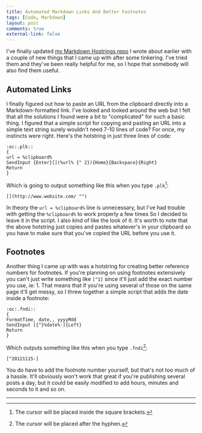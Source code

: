 ```yaml
---
title: Automated Markdown Links And Better Footnotes
tags: [Code, Markdown]
layout: post
comments: true
external-link: false
---
```


I've finally updated [my Markdown Hostrings repo](https://github.com/gummesson/markdown-hotstrings "Markdown Hotstrings on GitHub") I wrote about earlier with a couple of new things that I came up with after some tinkering. I've tried them and they've been really helpful for me, so I hope that somebody will also find them useful.

## Automated Links

I finally figured out how to paste an URL from the clipboard directly into a Markdown-formatted link. I've looked and looked around the web but I felt that all the solutions I found were a bit to "complicated" for such a basic thing. I figured that a simple script for copying and pasting an URL into a simple text string surely wouldn't need 7-10 lines of code? For once, my instincts were right. Here's the hotstring in just three lines of code:

	:oc:.plk::
	{ 
	url = %clipboard%
	SendInput {Enter}[](%url% {" 2}){Home}{Backspace}{Right}
	Return
	}

Which is going to output something like this when you type `.plk`[^20121115-1]:

	[](http://www.website.com/ "")

In theory the `url = %clipboard%` line is unnecessary, but I've had trouble with getting the `%clipboard%` to work properly a few times So I decided to leave it in the script. I also kind of like the look of it. It's worth to note that the above hotstring just copies and pastes whatever's in your clipboard so you have to make sure that you've copied the URL before you use it.

## Footnotes

Another thing I came up with was a hotstring for creating better reference numbers for footnotes. If you're planning on using footnotes extensively you can't just write something like `[^1]` since it'll just add the exact number you use, ie: 1. That means that if you're using several of those on the same page it'll get messy, so I threw together a simple script that adds the date inside a footnote:

	:oc:.fndi::
	{ 
	FormatTime, date,, yyyyMdd
	SendInput [{^}%date%-]{Left}
	Return
	}

Which outputs something like this when you type `.fndi`[^20121115-2]:

	[^20121115-]

You do have to add the footnote number yourself, but that's not too much of a hassle. It'll obviously won't work that great if you're publishing several posts a day, but it could be easily modified to add hours, minutes and seconds to it and so on.

***

[^20121115-1]: The cursor will be placed inside the square brackets.
[^20121115-2]: The cursor will be placed after the hyphen.